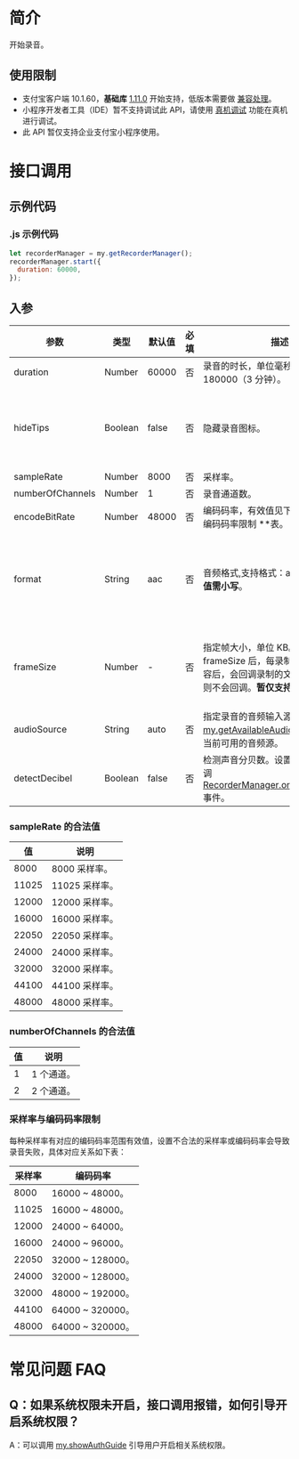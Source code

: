 # 简介

开始录音。

## 使用限制

- 支付宝客户端 10.1.60，**基础库** [1.11.0](https://opendocs.alipay.com/mini/framework/lib) 开始支持，低版本需要做 [兼容处理](https://docs.alipay.com/mini/framework/compatibility)。
- 小程序开发者工具（IDE）暂不支持调试此 API，请使用 [真机调试](https://opendocs.alipay.com/mini/ide/remote-debug) 功能在真机进行调试。
- 此 API 暂仅支持企业支付宝小程序使用。  

# 接口调用

## 示例代码

### .js 示例代码

```javascript
let recorderManager = my.getRecorderManager();
recorderManager.start({
  duration: 60000,
});
```

## 入参

| **参数** | **类型** | **默认值** | **必填** | **描述** | **备注** |
| --- | --- | --- | --- | --- | --- |
| duration | Number | 60000 | 否 | 录音的时长，单位毫秒（ms），最大值 180000（3 分钟）。 | - |
| hideTips | Boolean | false | 否 | 隐藏录音图标。 | 从支付宝客户端版本 10.1.85 开始支持。|
| sampleRate | Number | 8000 | 否 | 采样率。 | - |
| numberOfChannels | Number | 1 | 否 | 录音通道数。 | - |
| encodeBitRate | Number | 48000 | 否 | 编码码率，有效值见下方 **采样率与编码码率限制 **表。 | - |
| format | String | aac | 否 | 音频格式,支持格式：aac、mp3。**参数值需小写**。 | mp3 从支付宝客户端版本 10.1.80 开始支持。 |
| frameSize | Number | - | 否 | 指定帧大小，单位 KB。传入 frameSize 后，每录制指定帧大小的内容后，会回调录制的文件内容，不指定则不会回调。**暂仅支持 mp3 格式**。 | 支付宝客户端版本 10.1.80 开始支持。 |
| audioSource | String | auto | 否 | 指定录音的音频输入源，可通过 [my.getAvailableAudioSources](https://opendocs.alipay.com/mini/00bg4t) 获取当前可用的音频源。 | - |
| detectDecibel | Boolean | false | 否 | 检测声音分贝数。设置为 true，才会回调 [RecorderManager.onDecibelChange](https://opendocs.alipay.com/mini/01acgm) 事件。  | - |

### sampleRate 的合法值

| **值** | **说明**       |
| ------ | -------------- |
| 8000   | 8000 采样率。  |
| 11025  | 11025 采样率。 |
| 12000  | 12000 采样率。 |
| 16000  | 16000 采样率。 |
| 22050  | 22050 采样率。 |
| 24000  | 24000 采样率。 |
| 32000  | 32000 采样率。 |
| 44100  | 44100 采样率。 |
| 48000  | 48000 采样率。 |

### numberOfChannels 的合法值

| **值** | **说明**   |
| ------ | ---------- |
| 1      | 1 个通道。 |
| 2      | 2 个通道。 |

### 采样率与编码码率限制

每种采样率有对应的编码码率范围有效值，设置不合法的采样率或编码码率会导致录音失败，具体对应关系如下表：

| **采样率** | **编码码率**     |
| ---------- | ---------------- |
| 8000       | 16000 ~ 48000。  |
| 11025      | 16000 ~ 48000。  |
| 12000      | 24000 ~ 64000。  |
| 16000      | 24000 ~ 96000。  |
| 22050      | 32000 ~ 128000。 |
| 24000      | 32000 ~ 128000。 |
| 32000      | 48000 ~ 192000。 |
| 44100      | 64000 ~ 320000。 |
| 48000      | 64000 ~ 320000。 |

# 常见问题 FAQ

## Q：如果系统权限未开启，接口调用报错，如何引导开启系统权限？

A：可以调用 [my.showAuthGuide](https://opendocs.alipay.com/mini/api/show-auth-guide) 引导用户开启相关系统权限。
